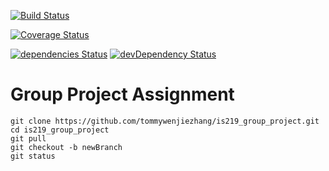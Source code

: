[![Build Status](https://travis-ci.org/tommywenjiezhang/is219_group_project.svg?branch=master)](https://travis-ci.org/tommywenjiezhang/is219_group_project)


[![Coverage Status](https://coveralls.io/repos/github/tommywenjiezhang/is219_group_project/badge.svg?branch=master)](https://coveralls.io/github/tommywenjiezhang/is219_group_project?branch=master)

[![dependencies Status](https://david-dm.org/tommywenjiezhang/is219_group_project/status.svg)](https://david-dm.org/tommywenjiezhang/is219_group_project) [![devDependency Status](https://david-dm.org/tommywenjiezhang/is219_group_project/dev-status.svg)](https://david-dm.org/tommywenjiezhang/is219_group_project?type=dev)

<h1>Group Project Assignment </h1>

```
git clone https://github.com/tommywenjiezhang/is219_group_project.git
cd is219_group_project
git pull
git checkout -b newBranch
git status

```
